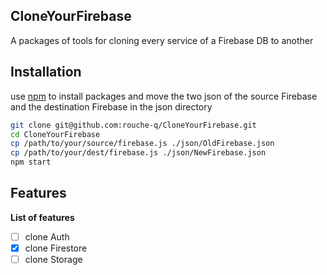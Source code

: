 ## CloneYourFirebase
A packages of tools for cloning every service of a Firebase DB to another

## Installation

use [npm](https://www.npmjs.com/) to install packages and move the two json of the source Firebase and the destination Firebase in the json directory

```bash
git clone git@github.com:rouche-q/CloneYourFirebase.git
cd CloneYourFirebase
cp /path/to/your/source/firebase.js ./json/OldFirebase.json
cp /path/to/your/dest/firebase.js ./json/NewFirebase.json
npm start
```

## Features

<b>List of features</b>
- [ ] clone Auth
- [X] clone Firestore
- [ ] clone Storage
